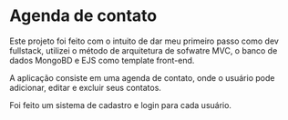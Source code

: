 # Agenda de contato
Este projeto foi feito com o intuito de dar meu primeiro passo como dev fullstack, utilizei o método de arquitetura de sofwatre MVC, o banco de dados MongoBD e EJS como template front-end.

<p>A aplicação consiste em uma agenda de contato, onde o usuário pode adicionar, editar e excluir seus contatos. </p>
<p>Foi feito um sistema de cadastro e login para cada usuário.</p>


